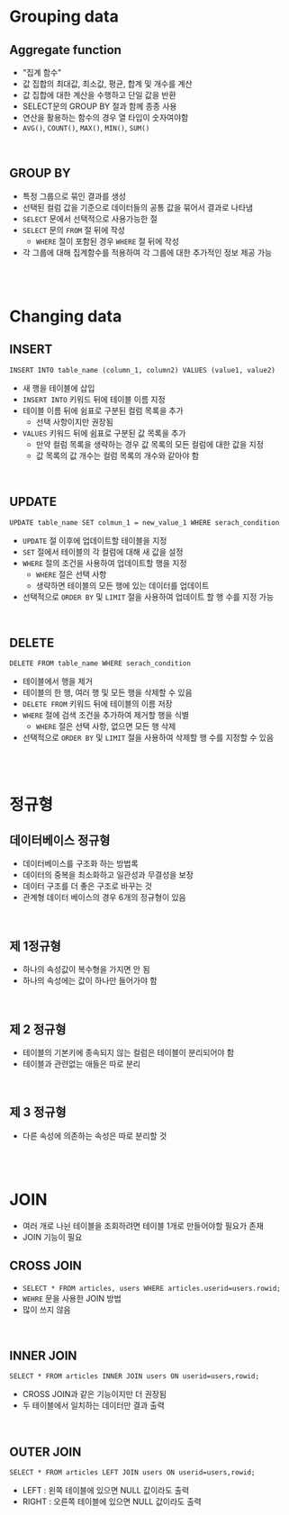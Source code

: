 # Grouping data

## Aggregate function

- "집계 함수"
- 값 집합의 최대값, 최소값, 평균, 합계 및 개수를 계산
- 값 집합에 대한 계산을 수행하고 단일 값을 반환
- SELECT문의 GROUP BY 절과 함께 종종 사용
- 연산을 활용하는 함수의 경우 열 타입이 숫자여야함
- `AVG()`, `COUNT()`, `MAX()`, `MIN()`, `SUM()`
 
<br>

## GROUP BY
- 특정 그룹으로 묶인 결과를 생성
- 선택된 컬럼 값을 기준으로 데이터들의 공통 값을 묶어서 결과로 나타냄
- `SELECT` 문에서 선택적으로 사용가능한 절
- `SELECT` 문의 `FROM` 절 뒤에 작성
  - `WHERE` 절이 포함된 경우 `WHERE` 절 뒤에 작성
- 각 그룹에 대해 집계함수를 적용하여 각 그룹에 대한 추가적인 정보 제공 가능

<br><br>

# Changing data

## INSERT
`INSERT INTO table_name (column_1, column2) VALUES (value1, value2)`
- 새 행을 테이블에 삽입
- `INSERT INTO` 키워드 뒤에 테이블 이름 지정
- 테이블 이름 뒤에 쉼표로 구분된 컬럼 목록을 추가
  - 선택 사항이지만 권장됨
- `VALUES` 키워드 뒤에 쉼표로 구분된 값 목록을 추가
  - 만약 컬럼 목록을 생략하는 경우 값 목록의 모든 컬럼에 대한 값을 지정
  - 값 목록의 값 개수는 컬럼 목록의 개수와 같아야 함

<br>

## UPDATE
`UPDATE table_name SET colmun_1 = new_value_1 WHERE serach_condition`
- `UPDATE` 절 이후에 업데이트할 테이블을 지정
- `SET` 절에서 테이블의 각 컬럼에 대해 새 값을 설정
- `WHERE` 절의 조건을 사용하여 업데이트할 행을 지정
  - `WHERE` 절은 선택 사항
  - 생략하면 테이블의 모든 행에 있는 데이터를 업데이트
- 선택적으로 `ORDER BY` 및 `LIMIT` 절을 사용하여 업데이트 할 행 수를 지정 가능

<br>

## DELETE
`DELETE FROM table_name WHERE serach_condition`
- 테이블에서 행을 제거
- 테이블의 한 행, 여러 행 및 모든 행을 삭제할 수 있음
- `DELETE FROM` 키워드 뒤에 테이블의 이름 저장
- `WHERE` 절에 검색 조건을 추가하여 제거할 행을 식별
  - `WHERE` 절은 선택 사항, 없으면 모든 행 삭제
- 선택적으로 `ORDER BY` 및 `LIMIT` 절을 사용하여 삭제할 행 수를 지정할 수 있음

<br><br>

# 정규형

## 데이터베이스 정규형
- 데이터베이스를 구조화 하는 방법록
- 데이터의 중복을 최소화하고 일관성과 무결성을 보장
- 데이터 구조를 더 좋은 구조로 바꾸는 것
- 관계형 데이터 베이스의 경우 6개의 정규형이 있음

<br>

## 제 1정규형
- 하나의 속성값이 복수형을 가지면 안 됨
- 하나의 속성에는 값이 하나만 들어가야 함

<br>

## 제 2 정규형
- 테이블의 기본키에 종속되지 않는 컬럼은 테이블이 분리되어야 함
- 테이블과 관련없는 애들은 따로 분리

<br>

## 제 3 정규형
- 다른 속성에 의존하는 속성은 따로 분리할 것

<br><br>

# JOIN

- 여러 개로 나뉜 테이블을 조회하려면 테이블 1개로 만들어야할 필요가 존재  
- JOIN 기능이 필요

## CROSS JOIN
- `SELECT * FROM articles, users WHERE articles.userid=users.rowid;`
- `WEHRE` 문을 사용한 JOIN 방법
- 많이 쓰지 않음

<br>

## INNER JOIN
`SELECT * FROM articles INNER JOIN users ON userid=users,rowid;`
- CROSS JOIN과 같은 기능이지만 더 권장됨
- 두 테이블에서 일치하는 데이터만 결과 출력

<br>

## OUTER JOIN
`SELECT * FROM articles LEFT JOIN users ON userid=users,rowid;`
- LEFT : 왼쪽 테이블에 있으면 NULL 값이라도 출력
- RIGHT : 오른쪽 테이블에 있으면 NULL 값이라도 출력